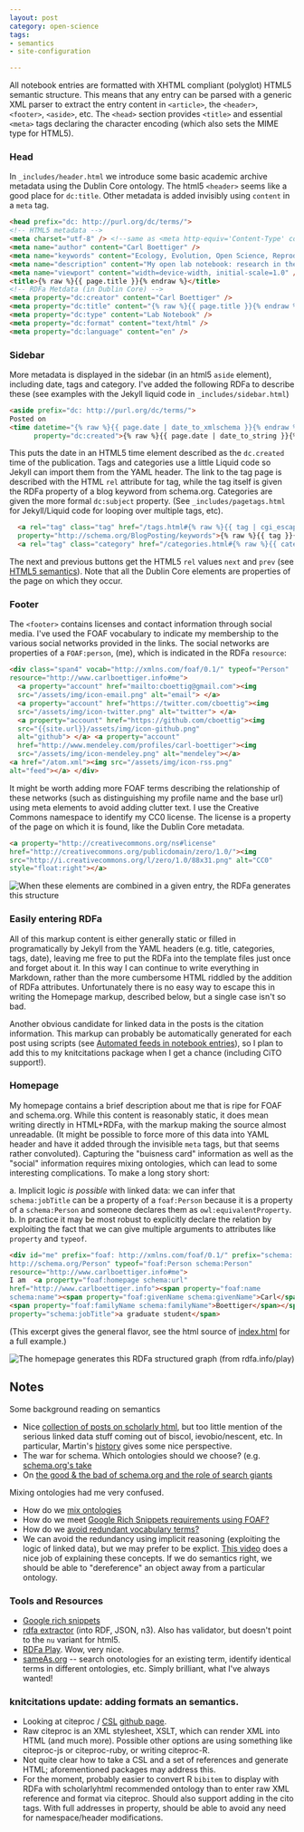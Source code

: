 ```yaml
---
layout: post
category: open-science 
tags: 
- semantics
- site-configuration

---
```


All notebook entries are formatted with XHTML compliant (polyglot) HTML5 semantic structure.  This means that any entry can be parsed with a generic XML parser to extract the entry content in `<article>`, the `<header>`, `<footer>`, `<aside>`, etc.  The `<head>` section provides `<title>` and essential `<meta>` tags declaring the character encoding (which also sets the MIME type for HTML5).   

### Head 

In `_includes/header.html` we introduce some basic academic archive metadata using the Dublin Core ontology. The html5 `<header>` seems like a good place for `dc:title`.  Other metadata is added invisibly using `content` in a `meta` tag.  

```html
<head prefix="dc: http://purl.org/dc/terms/">
<!-- HTML5 metadata -->
<meta charset="utf-8" /> <!--same as <meta http-equiv='Content-Type' content='Type=text/html; charset=utf-8'> -->
<meta name="author" content="Carl Boettiger" />
<meta name="keywords" content="Ecology, Evolution, Open Science, Reproducible Research" />
<meta name="description" content="My open lab notebook: research in theoretical ecology and evolution" />
<meta name="viewport" content="width=device-width, initial-scale=1.0" />
<title>{% raw %}{{ page.title }}{% endraw %}</title>
<!-- RDFa Metdata (in Dublin Core) -->
<meta property="dc:creator" content="Carl Boettiger" />
<meta property="dc:title" content="{% raw %}{{ page.title }}{% endraw %}" />
<meta property="dc:type" content="Lab Notebook" />
<meta property="dc:format" content="text/html" />
<meta property="dc:language" content="en" />
```

### Sidebar

More metadata is displayed in the sidebar (in an html5 `aside` element), including date, tags and category.  I've added the following RDFa to describe these (see examples with the Jekyll liquid code in `_includes/sidebar.html`)

```html
<aside prefix="dc: http://purl.org/dc/terms/">
Posted on
<time datetime="{% raw %}{{ page.date | date_to_xmlschema }}{% endraw %}" 
      property="dc:created">{% raw %}{{ page.date | date_to_string }}{% endraw %}</time>.
```

This puts the date in an HTML5 time element described as the `dc.created` time of the publication.  Tags and categories use a little Liquid code so Jekyll can import them from the YAML header.  The link to the tag page is described with the HTML `rel` attribute for tag, while the tag itself is given the RDFa property of a blog keyword from schema.org.  Categories are given the more formal `dc:subject` property.   (See `_includes/pagetags.html` for Jekyll/Liquid code for looping over multiple tags, etc).  

```html
  <a rel="tag" class="tag" href="/tags.html#{% raw %}{{ tag | cgi_escape }}{% endraw %}">#<span 
  property="http://schema.org/BlogPosting/keywords">{% raw %}{{ tag }}{% endraw %}</span></a>
  <a rel="tag" class="category" href="/categories.html#{% raw %}{{ category | cgi_escape }}{% endraw %}"><span property="dc:subject">{% raw %}{{ category }}{% endraw %}</span></a>
```

The next and previous buttons get the HTML5 `rel` values `next` and `prev` (see [HTML5 semantics](http://diveintohtml5.info/semantics.html)).  Note that all the Dublin Core elements are properties of the page on which they occur. 


### Footer

The `<footer>` contains licenses and contact information through social media.  I've used the FOAF vocabulary to indicate my membership to the various social networks provided in the links. The social networks are properties of a `FOAF:person`, (me), which is indicated in the RDFa `resource`:

```html
<div class="span4" vocab="http://xmlns.com/foaf/0.1/" typeof="Person"
resource="http://www.carlboettiger.info#me">
  <a property="account" href="mailto:cboettig@gmail.com"><img
  src="/assets/img/icon-email.png" alt="email"> </a>
  <a property="account" href="https://twitter.com/cboettig"><img
  src="/assets/img/icon-twitter.png" alt="twitter"> </a>
  <a property="account" href="https://github.com/cboettig"><img
  src="{{site.url}}/assets/img/icon-github.png"
  alt="github"> </a> <a property="account"
  href="http://www.mendeley.com/profiles/carl-boettiger"><img
  src="/assets/img/icon-mendeley.png" alt="mendeley"></a>
<a href="/atom.xml"><img src="/assets/img/icon-rss.png"
alt="feed"></a> </div>
```

It might be worth adding more FOAF terms describing the relationship of these networks (such as distinguishing my profile name and the base url) using meta elements to avoid adding clutter text. I use the Creative Commons namespace to identify my CC0 license.  The license is a property of the page on which it is found, like the Dublin Core metadata.

```html
<a property="http://creativecommons.org/ns#license"
href="http://creativecommons.org/publicdomain/zero/1.0/"><img
src="http://i.creativecommons.org/l/zero/1.0/88x31.png" alt="CC0"
style="float:right"></a>
```

![When these elements are combined in a given entry, the RDFa generates this structure](http://www.carlboettiger.info/assets/figures/post-rdfa.png)

### Easily entering RDFa

All of this markup content is either generally static or filled in programatically by Jekyll from the YAML headers (e.g. title, categories, tags, date), leaving me free to put the RDFa into the template files just once and forget about it.  In this way I can continue to write everything in Markdown, rather than the more cumbersome HTML riddled by the addition of RDFa attributes. Unfortunately there is no easy way to escape this in writing the Homepage markup, described below, but a single case isn't so bad.  

Another obvious candidate for linked data in the posts is the citation information.  This markup can probably be automatically generated for each post using scripts (see [Automated feeds in notebook entries](http://www.carlboettiger.info/2012/10/05/notes.html)), so I plan to add this to my knitcitations package when I get a chance (including CiTO support!).   

### Homepage 

My homepage contains a brief description about me that is ripe for FOAF and schema.org. While this content is reasonably static, it does mean writing directly in HTML+RDFa, with the markup making the source almost unreadable.  (It might be possible to force more of this data into YAML header and have it added through the invisible `meta` tags, but that seems rather convoluted).  Capturing the "buisness card" information as well as the "social" information requires mixing ontologies, which can lead to some interesting complications.  To make a long story short:

a. Implicit logic *is possible* with linked data: we can infer that `schema:jobTitle` can be a property of a `foaf:Person` because it is a property of a `schema:Person` and someone declares them as `owl:equivalentProperty`.  
b. In practice it may be most robust to explicitly declare the relation by exploiting the fact that we can give multiple arguments to attributes like `property` and `typeof`.  


```html
<div id="me" prefix="foaf: http://xmlns.com/foaf/0.1/" prefix="schema:
http://schema.org/Person" typeof="foaf:Person schema:Person"
resource="http://www.carlboettiger.info#me"> 
I am  <a property="foaf:homepage schema:url"
href="http://www.carlboettiger.info"><span property="foaf:name
schema:name"><span property="foaf:givenName schema:givenName">Carl</span>
<span property="foaf:familyName schema:familyName">Boettiger</span></span></a>, <span
property="schema:jobTitle">a graduate student</span>
```

(This excerpt gives the general flavor, see the html source of [index.html](http://www.carlboettiger.info) for a full example.)

![The homepage generates this RDFa structured graph (from rdfa.info/play)](http://www.carlboettiger.info/assets/figures/homepage-rdfa.png)



## Notes

Some background reading on semantics

* Nice [collection of posts on scholarly html](http://scholarlyhtml.org/faq/), but too little mention of the serious linked data stuff coming out of biscol, ievobio/nescent, etc. In particular, Martin's [history](http://blogs.plos.org/mfenner/2011/03/19/a-very-brief-history-of-scholarly-html/) gives some nice perspective.  
* The war for schema.  Which ontologies should we choose? (e.g. [schema.org's take](http://blogs.plos.org/mfenner/2011/06/07/schema-org-for-scholarly-html/)
* On [the good & the bad of schema.org and the role of search giants](http://manu.sporny.org/2011/false-choice/)

Mixing ontologies had me very confused.  

* How do we  [mix ontologies](http://stackoverflow.com/questions/12983766)
* How do we meet [Google Rich Snippets requirements using FOAF?](http://answers.semanticweb.com/questions/19200/satisfy-google-rich-snippets-person-standard-using-foaf)
* How do we [avoid redundant vocabulary terms?](http://answers.semanticweb.com/questions/19275/what-to-do-about-redundant-rdfa-or-machines-that-speak-only-one-language)
* We can avoid the redundancy using implicit reasoning (exploiting the logic of linked data), but we may prefer to be explict.  [This video](http://vimeo.com/28667500) does a nice job of explaining these concepts. If we do semantics right, we should be able to "dereference" an object away from a particular ontology.   



### Tools and Resources
* [Google rich snippets](http://www.google.com/webmasters/tools/richsnippets)
* [rdfa extractor](http://getschema.org/rdfaliteextractor/about) (into RDF, JSON, n3).  Also has validator, but doesn't point to the `nu` variant for html5. 
* [RDFa Play](http://rdfa.info/play/). Wow, very nice.  
* [sameAs.org](http://sameas.org) -- search onotologies for an existing term, identify identical terms in different ontologies, etc.  Simply brilliant, what I've always wanted!



### knitcitations update: adding formats an semantics.   

* Looking at citeproc / [CSL](http://citationstyles.org/) [github page](https://github.com/citation-style-language).  
* Raw citeproc is an XML stylesheet, XSLT, which can render XML into HTML (and much more).  Possible other options are using something like citeproc-js or citeproc-ruby, or writing citeproc-R.  
* Not quite clear how to take a CSL and a set of references and generate HTML; aforementioned packages may address this.  
* For the moment, probably easier to convert R `bibitem` to display with RDFa with scholarlyhtml recommended ontology than to enter raw XML reference and format via citeproc.  Should also support adding in the cito tags.  With full addresses in property, should be able to avoid any need for namespace/header modifications.  


